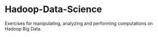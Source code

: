 # Hadoop-Data-Science
Exercises for manipulating, analyzing and performing computations on Hadoop Big Data.
